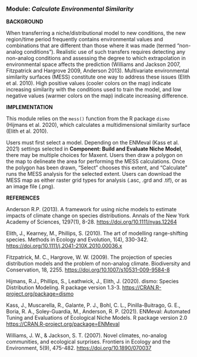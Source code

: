 ### **Module:** ***Calculate Environmental Similarity***

**BACKGROUND**  

When transferring a niche/distributional model to new conditions, the new region/time period frequently contains environmental values and combinations that are different than those where it was made (termed “non-analog conditions”). Realistic use of such transfers requires detecting any non-analog conditions and assessing the degree to which extrapolation in environmental space affects the prediction (Williams and Jackson 2007, Fitzpatrick and Hargrove 2009, Anderson 2013). Multivariate environmental similarity surfaces (MESS) constitute one way to address these issues (Elith et al. 2010). High positive values (cooler colors on the map) indicate increasing similarity with the conditions used to train the model, and low negative values (warmer colors on the map) indicate increasing difference.

**IMPLEMENTATION** 

This module relies on the `mess()` function from the R package `dismo` (Hijmans et al. 2020), which calculates a multidimensional similarity surface (Elith et al. 2010).

Users must first select a model. Depending on the ENMeval (Kass et al. 2021) settings selected in **Component: Build and Evaluate Niche Model**, there may be multiple choices for Maxent. Users then draw a polygon on the map to delineate the area for performing the MESS calculations. Once the polygon has been drawn, “Select” chooses this extent, and “Calculate” runs the MESS analysis for the selected extent. Users can download the MESS map as either raster grid types for analysis (.asc, .grd and .tif), or as an image file (.png).


**REFERENCES**

Anderson R.P. (2013). A framework for using niche models to estimate impacts of climate change on species distributions. Annals of the New York Academy of Sciences, 1297(1), 8-28. <a href="https://doi.org/10.1111/nyas.12264" target="_blank">https://doi.org/10.1111/nyas.12264

Elith, J., Kearney, M., Phillips, S. (2010). The art of modelling range-shifting species. Methods in Ecology and Evolution, 1(4), 330-342. <a href="https://doi.org/10.1111/j.2041-210X.2010.00036.x" target="_blank">https://doi.org/10.1111/j.2041-210X.2010.00036.x

Fitzpatrick, M. C., Hargrove, W. W. (2009). The projection of species distribution models and the problem of non-analog climate. Biodiversity and Conservation, 18, 2255. <a href="https://doi.org/10.1007/s10531-009-9584-8" target="_blank">https://doi.org/10.1007/s10531-009-9584-8</a>

Hijmans, R.J., Phillips, S., Leathwick, J., Elith, J. (2020). dismo: Species Distribution Modeling. R package version 1.3-3. <a href="https://CRAN.R-project.org/package=dismo" target="_blank">https://CRAN.R-project.org/package=dismo</a> 

Kass, J., Muscarella, R., Galante, P. J., Bohl, C. L., Pinilla-Buitrago, G. E., Boria, R. A., Soley-Guardia, M., Anderson, R. P. (2021). ENMeval: Automated Tuning and Evaluations of Ecological Niche Models. R package version 2.0 <a href="https://CRAN.R-project.org/package=ENMeval" target="_blank">https://CRAN.R-project.org/package=ENMeval</a>

Williams, J. W., & Jackson, S. T. (2007). Novel climates, no-analog communities, and ecological surprises. Frontiers in Ecology and the Environment, 5(9), 475-482. <a href="https://doi.org/10.1890/070037" target="_blank">https://doi.org/10.1890/070037</a>

